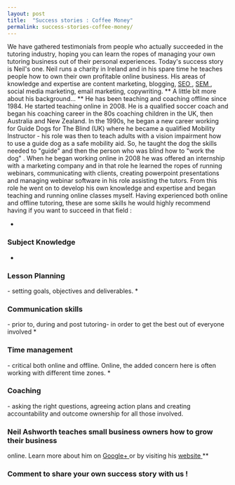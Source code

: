 ```yaml
---
layout: post
title:  "Success stories : Coffee Money"
permalink: success-stories-coffee-money/
---
```

We have gathered testimonials from people who actually succeeded in the
tutoring industry, hoping you can learn the ropes of managing your own
tutoring business out of their personal experiences. Today's success story is
Neil's one.  Neil runs a charity in Ireland and in his spare time he teaches
people how to own their own profitable online business.  His areas of
knowledge and expertise are content marketing, blogging, [ SEO
](http://en.wikipedia.org/wiki/Search_engine_optimization) , [ SEM
](http://en.wikipedia.org/wiki/Search_engine_marketing) , social media
marketing, email marketing, copywriting.  ** A little bit more about his
background...  ** He has been teaching and coaching offline since 1984.  He
started teaching online in 2008.  He is a qualified soccer coach and began his
coaching career in the 80s coaching children in the UK, then Australia and New
Zealand.  In the 1990s, he began a new career working for Guide Dogs for The
Blind (UK) where he became a qualified Mobility Instructor - his role was then
to teach adults with a vision impairment how to use a guide dog as a safe
mobility aid. So, he taught the dog the skills needed to "guide" and then the
person who was blind how to "work the dog" .  When he began working online in
2008 he was offered an internship with a marketing company and in that role he
learned the ropes of running webinars, communicating with clients, creating
powerpoint presentations and managing webinar software in his role assisting
the tutors. From this role he went on to develop his own knowledge and
expertise and began teaching and running online classes myself.  Having
experienced both online and offline tutoring, these are some skills he would
highly recommend having if you want to succeed in that field :

* 

### Subject Knowledge

* 

### Lesson Planning

\- setting goals, objectives and deliverables. 
* 

### Communication skills

\- prior to, during and post tutoring- in order to get the best out of everyone involved 
* 

### Time management

\- critical both online and offline. Online, the added concern here is often working with different time zones. 
* 

### Coaching

\- asking the right questions, agreeing action plans and creating accountability and outcome ownership for all those involved. 

### Neil Ashworth teaches small business owners how to grow their business
online. Learn more about him on [ Google+
](https://plus.google.com/u/0/+NeilAshworthUK/about) or by visiting his [
website ](http://www.coffeemoney.co.uk/) **

### Comment to share your own success story with us !
